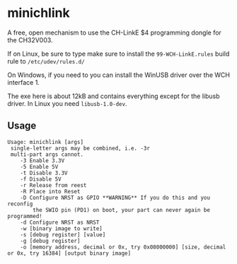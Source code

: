 # minichlink

A free, open mechanism to use the CH-LinkE $4 programming dongle for the CH32V003.

If on Linux, be sure to type make sure to install the `99-WCH-LinkE.rules` build rule to `/etc/udev/rules.d/`

On Windows, if you need to you can install the WinUSB driver over the WCH interface 1.

The exe here is about 12kB and contains everything except for the libusb driver.  In Linux you need `libusb-1.0-dev`.

## Usage

```
Usage: minichlink [args]
 single-letter args may be combined, i.e. -3r
 multi-part args cannot.
	-3 Enable 3.3V
	-5 Enable 5V
	-t Disable 3.3V
	-f Disable 5V
	-r Release from reest
	-R Place into Reset
	-D Configure NRST as GPIO **WARNING** If you do this and you reconfig
		the SWIO pin (PD1) on boot, your part can never again be programmed!
	-d Configure NRST as NRST
	-w [binary image to write]
	-s [debug register] [value]
	-g [debug register]
	-o [memory address, decimal or 0x, try 0x08000000] [size, decimal or 0x, try 16384] [output binary image]
```
 
